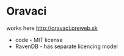 Oravaci
========

works here http://oravaci.preweb.sk

- code - MIT license
- RavenDB - has separate licencing model
